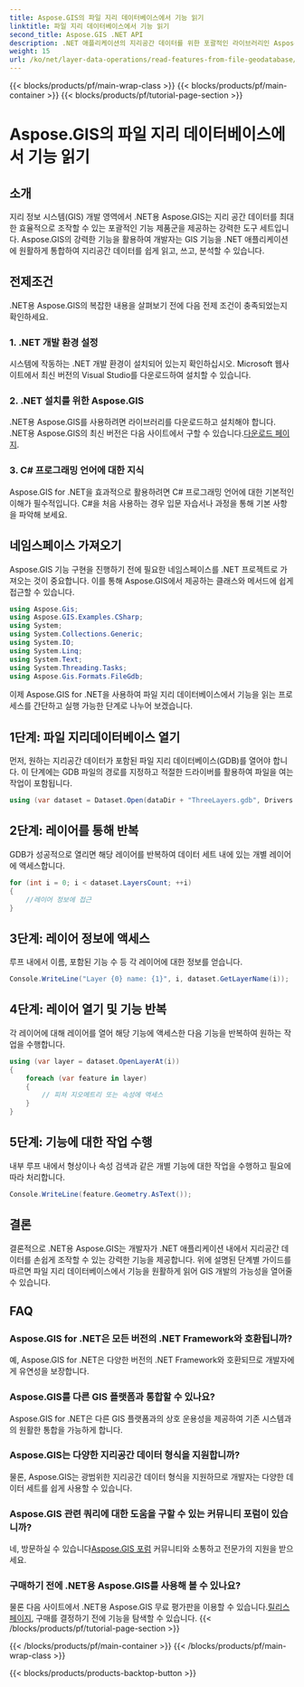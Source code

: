 ```yaml
---
title: Aspose.GIS의 파일 지리 데이터베이스에서 기능 읽기
linktitle: 파일 지리 데이터베이스에서 기능 읽기
second_title: Aspose.GIS .NET API
description: .NET 애플리케이션의 지리공간 데이터를 위한 포괄적인 라이브러리인 Aspose.GIS for .NET의 강력한 기능을 살펴보세요. 지리공간 데이터를 쉽게 읽고, 쓰고, 분석할 수 있습니다.
weight: 15
url: /ko/net/layer-data-operations/read-features-from-file-geodatabase/
---
```


{{< blocks/products/pf/main-wrap-class >}}
{{< blocks/products/pf/main-container >}}
{{< blocks/products/pf/tutorial-page-section >}}

# Aspose.GIS의 파일 지리 데이터베이스에서 기능 읽기

## 소개
지리 정보 시스템(GIS) 개발 영역에서 .NET용 Aspose.GIS는 지리 공간 데이터를 최대한 효율적으로 조작할 수 있는 포괄적인 기능 제품군을 제공하는 강력한 도구 세트입니다. Aspose.GIS의 강력한 기능을 활용하여 개발자는 GIS 기능을 .NET 애플리케이션에 원활하게 통합하여 지리공간 데이터를 쉽게 읽고, 쓰고, 분석할 수 있습니다.
## 전제조건
.NET용 Aspose.GIS의 복잡한 내용을 살펴보기 전에 다음 전제 조건이 충족되었는지 확인하세요.
### 1. .NET 개발 환경 설정
시스템에 작동하는 .NET 개발 환경이 설치되어 있는지 확인하십시오. Microsoft 웹사이트에서 최신 버전의 Visual Studio를 다운로드하여 설치할 수 있습니다.
### 2. .NET 설치를 위한 Aspose.GIS
 .NET용 Aspose.GIS를 사용하려면 라이브러리를 다운로드하고 설치해야 합니다. .NET용 Aspose.GIS의 최신 버전은 다음 사이트에서 구할 수 있습니다.[다운로드 페이지](https://releases.aspose.com/gis/net/).
### 3. C# 프로그래밍 언어에 대한 지식
Aspose.GIS for .NET을 효과적으로 활용하려면 C# 프로그래밍 언어에 대한 기본적인 이해가 필수적입니다. C#을 처음 사용하는 경우 입문 자습서나 과정을 통해 기본 사항을 파악해 보세요.

## 네임스페이스 가져오기
Aspose.GIS 기능 구현을 진행하기 전에 필요한 네임스페이스를 .NET 프로젝트로 가져오는 것이 중요합니다. 이를 통해 Aspose.GIS에서 제공하는 클래스와 메서드에 쉽게 접근할 수 있습니다.

```csharp
using Aspose.Gis;
using Aspose.GIS.Examples.CSharp;
using System;
using System.Collections.Generic;
using System.IO;
using System.Linq;
using System.Text;
using System.Threading.Tasks;
using Aspose.Gis.Formats.FileGdb;
```

이제 Aspose.GIS for .NET을 사용하여 파일 지리 데이터베이스에서 기능을 읽는 프로세스를 간단하고 실행 가능한 단계로 나누어 보겠습니다.
## 1단계: 파일 지리데이터베이스 열기
먼저, 원하는 지리공간 데이터가 포함된 파일 지리 데이터베이스(GDB)를 열어야 합니다. 이 단계에는 GDB 파일의 경로를 지정하고 적절한 드라이버를 활용하여 파일을 여는 작업이 포함됩니다.
```csharp
using (var dataset = Dataset.Open(dataDir + "ThreeLayers.gdb", Drivers.FileGdb))
```
## 2단계: 레이어를 통해 반복
GDB가 성공적으로 열리면 해당 레이어를 반복하여 데이터 세트 내에 있는 개별 레이어에 액세스합니다.
```csharp
for (int i = 0; i < dataset.LayersCount; ++i)
{
    //레이어 정보에 접근
}
```
## 3단계: 레이어 정보에 액세스
루프 내에서 이름, 포함된 기능 수 등 각 레이어에 대한 정보를 얻습니다.
```csharp
Console.WriteLine("Layer {0} name: {1}", i, dataset.GetLayerName(i));
```
## 4단계: 레이어 열기 및 기능 반복
각 레이어에 대해 레이어를 열어 해당 기능에 액세스한 다음 기능을 반복하여 원하는 작업을 수행합니다.
```csharp
using (var layer = dataset.OpenLayerAt(i))
{
    foreach (var feature in layer)
    {
        // 피처 지오메트리 또는 속성에 액세스
    }
}
```
## 5단계: 기능에 대한 작업 수행
내부 루프 내에서 형상이나 속성 검색과 같은 개별 기능에 대한 작업을 수행하고 필요에 따라 처리합니다.
```csharp
Console.WriteLine(feature.Geometry.AsText());
```

## 결론
결론적으로 .NET용 Aspose.GIS는 개발자가 .NET 애플리케이션 내에서 지리공간 데이터를 손쉽게 조작할 수 있는 강력한 기능을 제공합니다. 위에 설명된 단계별 가이드를 따르면 파일 지리 데이터베이스에서 기능을 원활하게 읽어 GIS 개발의 가능성을 열어줄 수 있습니다.
## FAQ
### Aspose.GIS for .NET은 모든 버전의 .NET Framework와 호환됩니까?
예, Aspose.GIS for .NET은 다양한 버전의 .NET Framework와 호환되므로 개발자에게 유연성을 보장합니다.
### Aspose.GIS를 다른 GIS 플랫폼과 통합할 수 있나요?
Aspose.GIS for .NET은 다른 GIS 플랫폼과의 상호 운용성을 제공하여 기존 시스템과의 원활한 통합을 가능하게 합니다.
### Aspose.GIS는 다양한 지리공간 데이터 형식을 지원합니까?
물론, Aspose.GIS는 광범위한 지리공간 데이터 형식을 지원하므로 개발자는 다양한 데이터 세트를 쉽게 사용할 수 있습니다.
### Aspose.GIS 관련 쿼리에 대한 도움을 구할 수 있는 커뮤니티 포럼이 있습니까?
 네, 방문하실 수 있습니다[Aspose.GIS 포럼](https://forum.aspose.com/c/gis/33) 커뮤니티와 소통하고 전문가의 지원을 받으세요.
### 구매하기 전에 .NET용 Aspose.GIS를 사용해 볼 수 있나요?
 물론 다음 사이트에서 .NET용 Aspose.GIS 무료 평가판을 이용할 수 있습니다.[릴리스 페이지](https://releases.aspose.com/), 구매를 결정하기 전에 기능을 탐색할 수 있습니다.
{{< /blocks/products/pf/tutorial-page-section >}}

{{< /blocks/products/pf/main-container >}}
{{< /blocks/products/pf/main-wrap-class >}}

{{< blocks/products/products-backtop-button >}}
